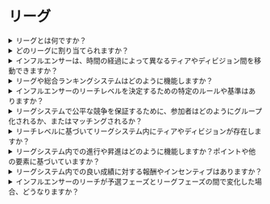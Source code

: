 # リーグ

<details>

<summary>リーグとは何ですか？</summary>

リーグは、サッカーのチャンピオンシップのようなものです。予選の間の成績レベルを反映し、同等の成績を持つプレイヤーをグループ分けして競争させます。上位のリーグランキングはより大きな報酬をもたらします。詳細は、創設シーズンの開始時に公開されます。

</details>

<details>

<summary>どのリーグに割り当てられますか？</summary>

リーグの割り当ては、予選フェーズ中のランキングに依存します。参加者は毎日ポイントを蓄積し、ランキングを上昇させ、予選フェーズ1と予選フェーズ2の最終ランキングに至ります。総合的な成績と参加者の総数に基づいて、さまざまなリーグにスロットが割り当てられます。

各予選フェーズの上位パフォーマーは、自分のスキルレベルに基づいて最適なリーグに参加するための招待状を受け取ります。

シーズンが進むにつれて、リーグは昇格・降格制度で運営されます。上位のパフォーマーは上位リーグに昇格し、成功が少ない者は下位リーグに移動します。

予選フェーズ後に参加する場合、アマチュアリーグに参加します。このリーグは報酬が用意されているだけでなく、上位ディビジョンに進み、報酬を確保/強化するチャンスも提供します。

</details>

<details>

<summary>インフルエンサーは、時間の経過によって異なるティアやディビジョン間を移動できますか？</summary>

インフルエンサーは、それぞれのディビジョン内でランク付けされます。上位のパフォーマーは上位ディビジョン（プレミアリーグまで）に進み、ランキングが低い者は下位ディビジョンに降格し、最終的には最下位のティアであるアマチュアリーグに到達します。さらに、インフルエンサーがX日間に最低限のポイントを獲得できない場合、下位ディビジョンに移動されます。このような場合、現在のシーズンの最低限の報酬のみを受け取り、集団ブーストの対象外となります。このシステムは、インフルエンサーが一貫して良い成績を収め、ディビジョンのステータスを維持することを促します。

</details>

<details>

<summary>リーグや総合ランキングシステムはどのように機能しますか？</summary>

リーグやランキングシステムの詳細については、<mark style="color:red;">**{XBORG.COMへのリンク}**</mark>をご覧ください。

</details>

<details>

<summary>インフルエンサーのリーチレベルを決定するための特定のルールや基準はありますか？</summary>

リーグへのアクセスは、インフルエンサーの予選フェーズ1と予選フェーズ2の最終成績によって決まります。その後のシーズンの結果によって、同じディビジョンにとどまるか、上位ディビジョンに進むか、降格するかが決まります。

</details>

<details>

<summary>リーグシステムで公平な競争を保証するために、参加者はどのようにグループ化されるか、またはマッチングされるか？</summary>

サッカーと同様に、上位のパフォーマーは他の上位のパフォーマーと競争します。

</details>

<details>

<summary>リーチレベルに基づいてリーグシステム内にティアやディビジョンが存在しますか？</summary>

予選ラウンドでは、すべての参加者が互いに競争します。初シーズンでは、個人は前回の成績に基づいてさまざまなリーグに分類されます。

</details>

<details>

<summary>リーグシステム内での進行や昇進はどのように機能しますか？ポイントや他の要素に基づいていますか？</summary>

同じリーグ内での昇進は、蓄積されたポイントによって決まります。各リーグには、参加者が目指すべき集団的なマイルストーンがあり、すべてのメンバーに利益をもたらします。詳細については、[報酬](../rewards-test.md)をご覧ください。

</details>

<details>

<summary>リーグシステム内での良い成績に対する報酬やインセンティブはありますか？</summary>

いいえ、私たちは競技終了時の総合的な成績を報酬として提供しているため、追加のインセンティブは提供されません。ただし、リーグの報酬の対象となるためには、参加者は月の最低7日間ポイントを獲得する必要があります。上位リーグに昇格した場合、自動的により大きな報酬を受け取ることができます。

</details>

<details>

<summary>インフルエンサーのリーチが予選フェーズとリーグフェーズの間で変化した場合、どうなりますか？</summary>

インフルエンサーのリーチが予選フェーズとリーグフェーズの間で大幅に変化しても、リーグ内の位置や以前の報酬には影響しません。

ただし、リーグフェーズ以降、リーグのランキングは重要です。リーチが増加したインフルエンサーは、次のシーズンで上位ディビジョンに昇格する可能性が高くなりますが、リーチが減少した場合は降格の可能性があります。

また、リーグ内では、最低7日間にわたってポイントを獲得することがリーグ報酬の対象となるため、重要な要素です。

</details>